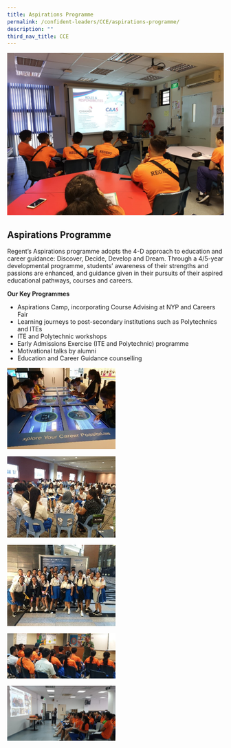 ```yaml
---
title: Aspirations Programme
permalink: /confident-leaders/CCE/aspirations-programme/
description: ""
third_nav_title: CCE
---
```

![](/images/Careers-Fair-Areospace-Aviation.jpg)

## **Aspirations Programme**

Regent’s Aspirations programme adopts the 4-D approach to education and career guidance: Discover, Decide, Develop and Dream. Through a 4/5-year developmental programme, students’ awareness of their strengths and passions are enhanced, and guidance given in their pursuits of their aspired educational pathways, courses and careers.

**Our Key Programmes**

*   Aspirations Camp, incorporating Course Advising at NYP and Careers Fair
*   Learning journeys to post-secondary institutions such as Polytechnics and ITEs
*   ITE and Polytechnic workshops
*   Early Admissions Exercise (ITE and Polytechnic) programme
*   Motivational talks by alumni
*   Education and Career Guidance counselling

<img src="/images/Aspirations%20Programme/aspiration1.jpg" 
     style="width:50%">

<img src="/images/Aspirations%20Programme/aspiration2.jpg" 
     style="width:50%">

<img src="/images/Aspirations%20Programme/aspiration3.jpg" 
     style="width:50%">

<img src="/images/Aspirations%20Programme/aspiration4.jpg" 
     style="width:50%">

<img src="/images/Aspirations%20Programme/aspiration5.jpg" 
     style="width:50%">